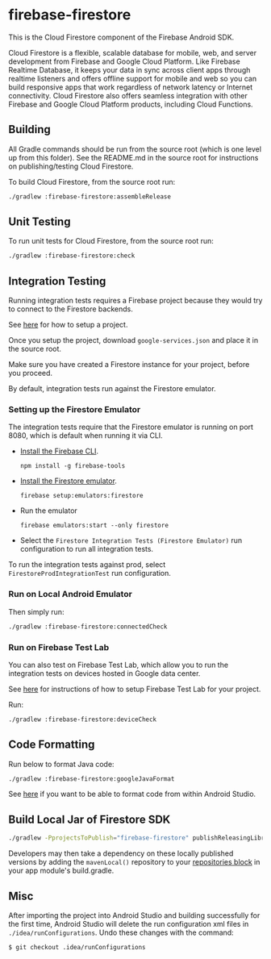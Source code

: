 # firebase-firestore

This is the Cloud Firestore component of the Firebase Android SDK.

Cloud Firestore is a flexible, scalable database for mobile, web, and server
development from Firebase and Google Cloud Platform. Like Firebase Realtime
Database, it keeps your data in sync across client apps through realtime
listeners and offers offline support for mobile and web so you can build
responsive apps that work regardless of network latency or Internet
connectivity. Cloud Firestore also offers seamless integration with other
Firebase and Google Cloud Platform products, including Cloud Functions.

## Building

All Gradle commands should be run from the source root (which is one level up
from this folder). See the README.md in the source root for instructions on
publishing/testing Cloud Firestore.

To build Cloud Firestore, from the source root run:
```bash
./gradlew :firebase-firestore:assembleRelease
```

## Unit Testing

To run unit tests for Cloud Firestore, from the source root run:
```bash
./gradlew :firebase-firestore:check
```

## Integration Testing

Running integration tests requires a Firebase project because they would try
to connect to the Firestore backends.

See [here](../README.md#project-setup) for how to setup a project.

Once you setup the project, download `google-services.json` and place it in
the source root.

Make sure you have created a Firestore instance for your project, before
you proceed.

By default, integration tests run against the Firestore emulator.

### Setting up the Firestore Emulator

The integration tests require that the Firestore emulator is running on port
8080, which is default when running it via CLI.

  * [Install the Firebase CLI](https://firebase.google.com/docs/cli/).
    ```
    npm install -g firebase-tools
    ```
  * [Install the Firestore
    emulator](https://firebase.google.com/docs/firestore/security/test-rules-emulator#install_the_emulator).
    ```
    firebase setup:emulators:firestore
    ```
  * Run the emulator
    ```
    firebase emulators:start --only firestore
    ```
  * Select the `Firestore Integration Tests (Firestore Emulator)` run
    configuration to run all integration tests.

To run the integration tests against prod, select `FirestoreProdIntegrationTest`
run configuration.

### Run on Local Android Emulator

Then simply run:
```bash
./gradlew :firebase-firestore:connectedCheck
```

### Run on Firebase Test Lab

You can also test on Firebase Test Lab, which allow you to run the integration
tests on devices hosted in Google data center.

See [here](../README.md#running-integration-tests-on-firebase-test-lab) for
instructions of how to setup Firebase Test Lab for your project.

Run:
```bash
./gradlew :firebase-firestore:deviceCheck
```

## Code Formatting

Run below to format Java code:
```bash
./gradlew :firebase-firestore:googleJavaFormat
```

See [here](../README.md#code-formatting) if you want to be able to format code
from within Android Studio.

## Build Local Jar of Firestore SDK

```bash
./gradlew -PprojectsToPublish="firebase-firestore" publishReleasingLibrariesToMavenLocal
```

Developers may then take a dependency on these locally published versions by adding
the `mavenLocal()` repository to your [repositories
block](https://docs.gradle.org/current/userguide/declaring_repositories.html) in
your app module's build.gradle.

## Misc
After importing the project into Android Studio and building successfully
for the first time, Android Studio will delete the run configuration xml files
in `./idea/runConfigurations`. Undo these changes with the command:

```
$ git checkout .idea/runConfigurations
```
